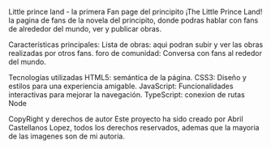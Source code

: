 Little prince land - la primera Fan page del principito
¡The Little Prince Land! la pagina de fans de la novela del principito, donde podras hablar con fans de alrededor del mundo, ver y publicar obras.

Características principales:
Lista de obras: aqui podran subir y ver las obras realizadas por otros fans.
foro de comunidad: Conversa con fans al rededor del mundo.

Tecnologías utilizadas
HTML5: semántica de la página.
CSS3: Diseño y estilos para una experiencia amigable.
JavaScript: Funcionalidades interactivas para mejorar la navegación.
TypeScript: conexion de rutas
Node

CopyRight y derechos de autor
Este proyecto ha sido creado por Abril Castellanos Lopez, todos los derechos reservados, ademas que la mayoria de las imagenes son de mi autoria.
